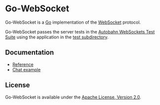 # Go-WebSocket

Go-WebSocket is a [Go](http://golang.org/) implementation of the
[WebSocket](http://www.rfc-editor.org/rfc/rfc6455.txt) protocol.

Go-WebSocket passes the server tests in the [Autobahn WebSockets Test
Suite](http://autobahn.ws/testsuite) using the application in the [test
subdirectory](https://github.com/garyburd/go-websocket/tree/master/test).

## Documentation

* [Reference](http://gopkgdoc.appspot.com/pkg/github.com/garyburd/go-websocket/websocket)
* [Chat example](https://github.com/garyburd/go-websocket/tree/master/examples/chat)

## License

Go-WebSocket is available under the [Apache License, Version 2.0](http://www.apache.org/licenses/LICENSE-2.0.html).
